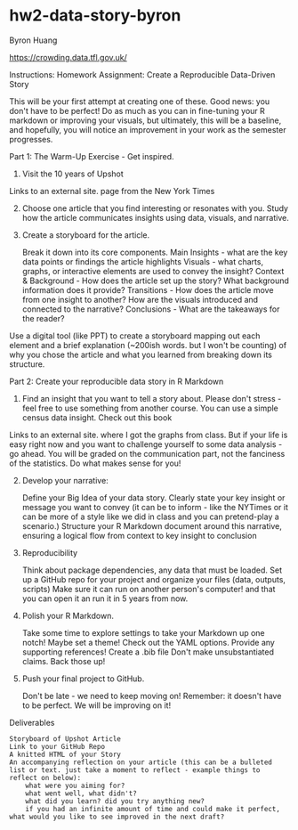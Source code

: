 # hw2-data-story-byron
Byron Huang

https://crowding.data.tfl.gov.uk/

Instructions:
Homework Assignment: Create a Reproducible Data-Driven Story

This will be your first attempt at creating one of these. Good news: you don't have to be perfect! Do as much as you can in fine-tuning your R markdown or improving your visuals, but ultimately, this will be a baseline, and hopefully, you will notice an improvement in your work as the semester progresses.

Part 1: The Warm-Up Exercise - Get inspired.

1. Visit the 10 years of Upshot

Links to an external site. page from the New York Times

2. Choose one article that you find interesting or resonates with you. Study how the article communicates insights using data, visuals, and narrative.

3. Create a storyboard for the article.

    Break it down into its core components. 
    Main Insights - what are the key data points or findings the article highlights
    Visuals - what charts, graphs, or interactive elements are used to convey the insight?
    Context & Background - How does the article set up the story? What background information does it provide?
    Transitions - How does the article move from one insight to another? How are the visuals introduced and connected to the narrative?
    Conclusions - What are the takeaways for the reader?

Use a digital tool (like PPT) to create a storyboard mapping out each element and a brief explanation (~200ish words. but I won't be counting) of why you chose the article and what you learned from breaking down its structure.

Part 2: Create your reproducible data story in R Markdown

1. Find an insight that you want to tell a story about. Please don't stress - feel free to use something from another course. You can use a simple census data insight. Check out this book

Links to an external site. where I got the graphs from class. But if your life is easy right now and you want to challenge yourself to some data analysis - go ahead. You will be graded on the communication part, not the fanciness of the statistics. Do what makes sense for you!

2. Develop your narrative:

    Define your Big Idea of your data story. Clearly state your key insight or message you want to convey (it can be to inform - like the NYTimes or it can be more of a style like we did in class and you can pretend-play a scenario.)
    Structure your R Markdown document around this narrative, ensuring a logical flow from context to key insight to conclusion

3. Reproducibility

    Think about package dependencies, any data that must be loaded.
    Set up a GitHub repo for your project and organize your files (data, outputs, scripts)
    Make sure it can run on another person's computer! and that you can open it an run it in 5 years from now.

4. Polish your R Markdown.

    Take some time to explore settings to take your Markdown up one notch! Maybe set a theme! Check out the YAML options.
    Provide any supporting references! Create a .bib file
    Don't make unsubstantiated claims. Back those up!

5. Push your final project to GitHub.

    Don't be late - we need to keep moving on!
    Remember: it doesn't have to be perfect. We will be improving on it!

Deliverables

    Storyboard of Upshot Article
    Link to your GitHub Repo
    A knitted HTML of your Story
    An accompanying reflection on your article (this can be a bulleted list or text. just take a moment to reflect - example things to reflect on below):
        what were you aiming for? 
        what went well, what didn't?
        what did you learn? did you try anything new?
        if you had an infinite amount of time and could make it perfect, what would you like to see improved in the next draft?
